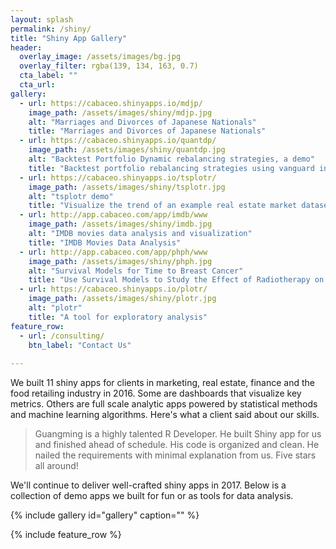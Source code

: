 ```yaml
---
layout: splash
permalink: /shiny/
title: "Shiny App Gallery"
header:
  overlay_image: /assets/images/bg.jpg
  overlay_filter: rgba(139, 134, 163, 0.7)
  cta_label: ""
  cta_url: 
gallery:
  - url: https://cabaceo.shinyapps.io/mdjp/
    image_path: /assets/images/shiny/mdjp.jpg
    alt: "Marriages and Divorces of Japanese Nationals"
    title: "Marriages and Divorces of Japanese Nationals"
  - url: https://cabaceo.shinyapps.io/quantdp/
    image_path: /assets/images/shiny/quantdp.jpg
    alt: "Backtest Portfolio Dynamic rebalancing strategies, a demo"
    title: "Backtest portfolio rebalancing strategies using vanguard index funds"
  - url: https://cabaceo.shinyapps.io/tsplotr/
    image_path: /assets/images/shiny/tsplotr.jpg
    alt: "tsplotr demo"
    title: "Visualize the trend of an example real estate market dataset"    
  - url: http://app.cabaceo.com/app/imdb/www
    image_path: /assets/images/shiny/imdb.jpg
    alt: "IMDB movies data analysis and visualization"
    title: "IMDB Movies Data Analysis"
  - url: http://app.cabaceo.com/app/phph/www
    image_path: /assets/images/shiny/phph.jpg
    alt: "Survival Models for Time to Breast Cancer"
    title: "Use Survival Models to Study the Effect of Radiotherapy on Time to Breast Cancer"
  - url: https://cabaceo.shinyapps.io/plotr/
    image_path: /assets/images/shiny/plotr.jpg
    alt: "plotr"
    title: "A tool for exploratory analysis"
feature_row:
  - url: /consulting/
    btn_label: "Contact Us"      
        
---
```


We built 11 shiny apps for clients in marketing, real estate, finance and the food retailing industry in 2016. Some are dashboards that visualize key metrics. Others are full scale analytic apps powered by statistical methods and machine learning algorithms. Here's what a client said about our skills.

>Guangming is a highly talented R Developer. He built Shiny app for us and finished ahead of schedule. His code is organized and clean. He nailed the requirements with minimal explanation from us. Five stars all around! 

We'll continue to deliver well-crafted shiny apps in 2017. Below is a collection of demo apps we built for fun or as tools for data analysis. 

{% include gallery id="gallery" caption="" %}

{% include feature_row %}